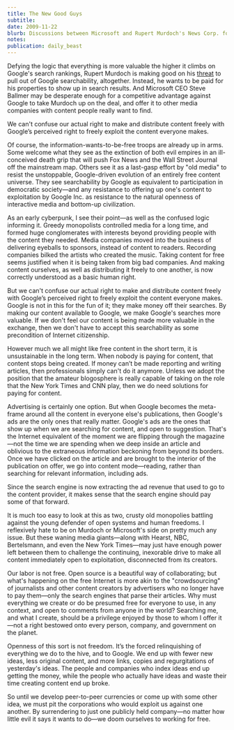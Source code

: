 ```yaml
---
title: The New Good Guys
subtitle: 
date: 2009-11-22
blurb: Discussions between Microsoft and Rupert Murdoch's News Corp. for a structure where the former's search engine (Bing) would pay for exclusive rights to the latter’s content (Wall Street Journal, Fox, etc.) has proven instantly upsetting to the self-appointed defenders of a \"free\" Internet. The simple reason: it might just work.
notes: 
publication: daily_beast
---
```


Defying the logic that everything is more valuable the higher it climbs on Google's search rankings, Rupert Murdoch is making good on his [threat](http://www.thedailybeast.com/articles/2009/11/09/murdoch-to-google-search-this.html) to pull out of Google searchability, altogether. Instead, he wants to be paid for his properties to show up in search results. And Microsoft CEO Steve Ballmer may be desperate enough for a competitive advantage against Google to take Murdoch up on the deal, and offer it to other media companies with content people really want to find.

We can't confuse our actual right to make and distribute content freely with Google’s perceived right to freely exploit the content everyone makes.

Of course, the information-wants-to-be-free troops are already up in arms. Some welcome what they see as the extinction of both evil empires in an ill-conceived death grip that will push Fox News and the Wall Street Journal off the mainstream map. Others see it as a last-gasp effort by "old media" to resist the unstoppable, Google-driven evolution of an entirely free content universe. They see searchability by Google as equivalent to participation in democratic society—and any resistance to offering up one's content to exploitation by Google Inc. as resistance to the natural openness of interactive media and bottom-up civilization.

As an early cyberpunk, I see their point—as well as the confused logic informing it. Greedy monopolists controlled media for a long time, and formed huge conglomerates with interests beyond providing people with the content they needed. Media companies moved into the business of delivering eyeballs to sponsors, instead of content to readers. Recording companies bilked the artists who created the music. Taking content for free seems justified when it is being taken from big bad companies. And making content ourselves, as well as distributing it freely to one another, is now correctly understood as a basic human right.

But we can't confuse our actual right to make and distribute content freely with Google’s perceived right to freely exploit the content everyone makes. Google is not in this for the fun of it; they make money off their searches. By making our content available to Google, we make Google's searches more valuable. If we don't feel our content is being made more valuable in the exchange, then we don't have to accept this searchability as some precondition of Internet citizenship.

However much we all might like free content in the short term, it is unsustainable in the long term. When nobody is paying for content, that content stops being created. If money can’t be made reporting and writing articles, then professionals simply can't do it anymore. Unless we adopt the position that the amateur blogosphere is really capable of taking on the role that the New York Times and CNN play, then we do need solutions for paying for content.

Advertising is certainly one option. But when Google becomes the meta-frame around all the content in everyone else's publications, then Google's ads are the only ones that really matter. Google's ads are the ones that show up when we are searching for content, and open to suggestion. That's the Internet equivalent of the moment we are flipping through the magazine—not the time we are spending when we deep inside an article and oblivious to the extraneous information beckoning from beyond its borders. Once we have clicked on the article and are brought to the interior of the publication on offer, we go into content mode—reading, rather than searching for relevant information, including ads.

Since the search engine is now extracting the ad revenue that used to go to the content provider, it makes sense that the search engine should pay some of that forward.

It is much too easy to look at this as two, crusty old monopolies battling against the young defender of open systems and human freedoms. I reflexively hate to be on Murdoch or Microsoft's side on pretty much any issue. But these waning media giants—along with Hearst, NBC, Bertelsmann, and even the New York Times—may just have enough power left between them to challenge the continuing, inexorable drive to make all content immediately open to exploitation, disconnected from its creators.

Our labor is not free. Open source is a beautiful way of collaborating; but what's happening on the free Internet is more akin to the "crowdsourcing" of journalists and other content creators by advertisers who no longer have to pay them—only the search engines that parse their articles. Why must everything we create or do be presumed free for everyone to use, in any context, and open to comments from anyone in the world? Searching me, and what I create, should be a privilege enjoyed by those to whom I offer it—not a right bestowed onto every person, company, and government on the planet.

Openness of this sort is not freedom. It’s the forced relinquishing of everything we do to the hive, and to Google. We end up with fewer new ideas, less original content, and more links, copies and regurgitations of yesterday's ideas. The people and companies who index ideas end up getting the money, while the people who actually have ideas and waste their time creating content end up broke.

So until we develop peer-to-peer currencies or come up with some other idea, we must pit the corporations who would exploit us against one another. By surrendering to just one publicly held company—no matter how little evil it says it wants to do—we doom ourselves to working for free.
